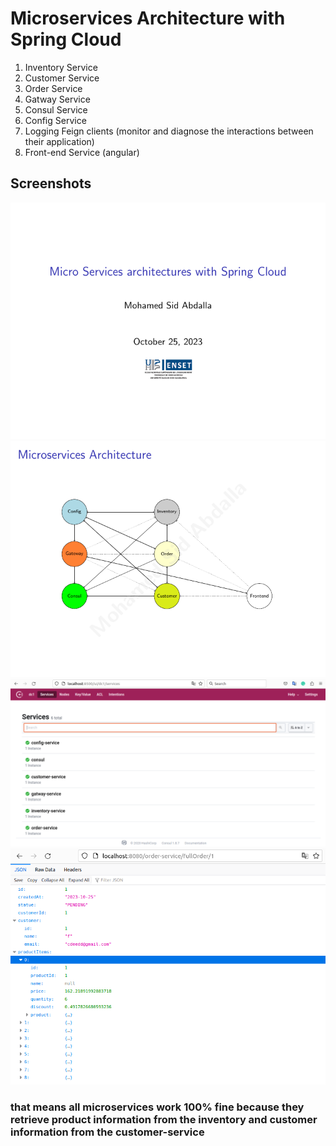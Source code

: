 # Microservices Architecture with Spring Cloud

1. Inventory Service
2. Customer Service
3. Order Service
4. Gatway Service
5. Consul Service
6. Config Service
7. Logging Feign clients (monitor and diagnose the interactions between their application)
8. Front-end Service (angular)

## Screenshots

![Image](screenes/1.png)
![Image](screenes/2.png)
![Image](screenes/3.png)
![Image](screenes/4.png)

### that means all microservices work 100% fine because they retrieve product information from the inventory and customer information from the customer-service

